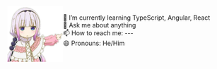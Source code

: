 <img align="left" width = 25% src="./girl.png"> <br>
    🌱 I’m currently learning TypeScript, Angular, React<br>
    💬 Ask me about anything<br>
    📫 How to reach me: ---<br>
    😄 Pronouns: He/Him<br>
